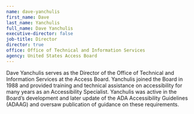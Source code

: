```yaml
---
name: dave-yanchulis
first_name: Dave
last_name: Yanchulis
full_name: Dave Yanchulis
executive-director: false
job-title: Director
director: true
office: Office of Technical and Information Services
agency: United States Access Board
---
```

Dave Yanchulis serves as the Director of the Office of Technical and Information Services at the Access Board. Yanchulis joined the Board in 1988 and provided training and technical assistance on accessibility for many years as an Accessibility Specialist. Yanchulis was active in the Board’s development and later update of the ADA Accessibility Guidelines (ADAAG) and oversaw publication of guidance on these requirements. 

